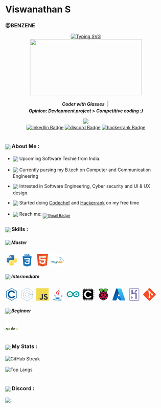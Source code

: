 # Viswanathan S <h3>@BENZENE</h3>



<div id="header" align="center">
<a href="https://git.io/typing-svg"><img src="https://readme-typing-svg.herokuapp.com?font=Fira+Code&duration=3000&pause=700&center=true&vCenter=true&multiline=true&width=435&height=100&lines=%F0%9F%85%B6%F0%9F%86%81%F0%9F%85%B4%F0%9F%85%B4%F0%9F%86%83%F0%9F%85%B8%F0%9F%85%BD%F0%9F%85%B6%F0%9F%86%82;+%F0%9D%93%98+%F0%9D%96%86%F0%9D%96%92+%F0%9D%93%A5%F0%9D%96%8E%F0%9D%96%98%F0%9D%96%9C%F0%9D%96%86%F0%9D%96%93%F0%9D%96%86%F0%9D%96%99%F0%9D%96%8D%F0%9D%96%86%F0%9D%96%93+%E2%9C%A9+%F0%9D%93%91%F0%9D%93%AE%F0%9D%93%B7%F0%9D%94%83%F0%9D%93%AE%F0%9D%93%B7%F0%9D%93%AE" alt="Typing SVG" /></a>
<br/>
  <img src="https://media.giphy.com/media/dWesBcTLavkZuG35MI/giphy.gif" width="350" height="175"/>
 <p><strong><i>Coder with Glasses</i> </strong><sub><img src="https://i.imgur.com/094BCzD.gif" width="2.5%" height="2.5%"/></sub><br><strong><i>Opinion: Devlopment project > Competitive coding :)</i> </strong></p><sub><img src="https://imgur.com/lVutBvx.gif" width="40"></sub>
</div>

<div id="badges" align="center">
       <a href="https://leetcode.com/BENZENE_KUN/" target="_blank">
         <img src="https://img.shields.io/badge/leetcode-gold?style=for-the-badge&logo=leetcode&logoColor=black" alt="linkedlin Badge"/></a>
      <a href="[https://discord.gg/cyKAjwcZdB](https://discordapp.com/users/557578041908396033)" target="_blank">
         <img src="https://img.shields.io/badge/Discord-darkblue?style=for-the-badge&logo=discord&logoColor=white" alt="discord Badge"/></a>
      <a href="https://www.hackerrank.com/B3NZENE" target="_blank">
         <img src="https://img.shields.io/badge/hackerrank-1E9E1E?style=for-the-badge&logo=hackerrank&logoColor=black" alt="hackerrank Badge"/>
         
  </a>
</div>

<div id="count" align="center">
<img src="https://komarev.com/ghpvc/?username=vichubenzene&style=flat&color=blueviolet" alt=""/>
</div>


### <sub> <img src="https://cdn.discordapp.com/emojis/950698979987976222.webp?size=128&quality=lossless" width="22"></sub> About Me :
-  <sub> <img src="https://cdn.discordapp.com/emojis/907893628637163520.gif?size=56&quality=lossless" width="20"></sub> Upcoming Software Techie from India.
         
- <sub> <img src="https://cdn.discordapp.com/emojis/945161070547456031.gif?size=128&quality=lossless" width="20"></sub> Currently pursing my B.tech on Computer and Communication Engineering 

- <sub> <img src="https://cdn.discordapp.com/emojis/907894435151507477.gif?size=56&quality=lossless" width="20"></sub>  Intrested in Software Engineering, Cyber security and UI & UX design.

- <sub> <img src="https://cdn.discordapp.com/emojis/907892586298085377.gif?size=56&quality=lossless" width="20"></sub> Started doing [Codechef](https://www.codechef.com/games/profile/benzene0606?tab=puzzle) and [Hackerrank](https://www.hackerrank.com/B3NZENE) on my free time

- <sub> <img src="https://cdn.discordapp.com/emojis/895920700114755594.gif?size=56&quality=lossless" width="20"></sub> Reach me: <sub>[![Gmail Badge](https://img.shields.io/badge/-vichulight@gmail.com-white?style=flat&logo=gmail&logoColor=red)](mailto:vichulight@gmail.com)</sub>



### <sub> <img src ="https://cdn.discordapp.com/emojis/872053560236445716.gif" width="25"> </sub> Skills :
<h5>    <sub> <img src ="https://cdn.discordapp.com/emojis/879888953170346034.gif?size=128&quality=lossless" width="20"> </sub> Master </h5>
<div>
  <img src="https://github.com/devicons/devicon/blob/master/icons/python/python-original.svg" title="Python" alt="Python" width="40" height="40"/>&nbsp;
    <img src="https://github.com/devicons/devicon/blob/master/icons/css3/css3-plain-wordmark.svg"  title="CSS3" alt="CSS" width="40" height="40"/>&nbsp;
  <img src="https://github.com/devicons/devicon/blob/master/icons/html5/html5-original.svg" title="HTML5" alt="HTML" width="40" height="40"/>&nbsp;
  <img src="https://github.com/devicons/devicon/blob/master/icons/mysql/mysql-original-wordmark.svg" title="MySQL"  alt="MySQL" width="40" height="40"/>&nbsp;
  </div>
<h5>    <sub> <img src ="https://cdn.discordapp.com/emojis/879888953170346034.gif?size=128&quality=lossless" width="20"> </sub> Intermediate </h5>
<div>
  
<img src="https://github.com/devicons/devicon/blob/master/icons/c/c-line.svg" title="c" alt="Python" width="40" height="40"/>&nbsp;
  <img src="https://github.com/devicons/devicon/blob/master/icons/cplusplus/cplusplus-line.svg" title="git"  alt="git" width="40" height="40"/>&nbsp;
  <img src="https://github.com/devicons/devicon/blob/master/icons/javascript/javascript-original.svg" title="JavaScript" alt="JavaScript" width="40" height="40"/>&nbsp;
  <img src="https://github.com/devicons/devicon/blob/master/icons/java/java-original.svg" title="NodeJS" alt="NodeJS" width="40" height="40"/>&nbsp; 
  <img src="https://github.com/devicons/devicon/blob/master/icons/arduino/arduino-original.svg" title="Arduino"  alt="Arduino" width="40" height="40"/>&nbsp;
    <img src="https://github.com/devicons/devicon/blob/master/icons/embeddedc/embeddedc-original.svg" title="embeddedc"  alt="embeddedc" width="40" height="40"/>&nbsp;
      <img src="https://github.com/devicons/devicon/blob/master/icons/raspberrypi/raspberrypi-original.svg" title="raspberrypi"  alt="raspberrypi" width="40" height="40"/>&nbsp;
  <img src="https://github.com/devicons/devicon/blob/master/icons/azure/azure-original.svg" title="Azure"  alt="Azure" width="40" height="40"/>&nbsp;
  <img src="https://github.com/devicons/devicon/blob/master/icons/heroku/heroku-original.svg" title="Heroku"  alt="Heroku" width="40" height="40"/>&nbsp;
  <img src="https://github.com/devicons/devicon/blob/master/icons/git/git-original.svg" title="git"  alt="git" width="40" height="40"/>&nbsp;
  
</div>

<h5>  <sub> <img src ="https://cdn.discordapp.com/emojis/879888953170346034.gif?size=128&quality=lossless" width="20"> </sub> Beginner </h5>
<div>
    <img src="https://github.com/devicons/devicon/blob/master/icons/nodejs/nodejs-original-wordmark.svg" title="NodeJS" alt="NodeJS" width="40" height="40"/>&nbsp; 
</div>

### <sub> <img src ="https://cdn.discordapp.com/emojis/798491622165053450.gif?size=128&quality=lossless" width="25"></sub> My Stats :
![GitHub Streak](http://github-readme-streak-stats.herokuapp.com?user=vichubenzene&theme=black-ice&hide_border=true) <br><br>
![Top Langs](https://github-readme-stats.vercel.app/api/top-langs/?username=vichubenzene&theme=dark&layout=compact&hide_border=true) <br><br>


### <sub> <img src ="https://cdn.discordapp.com/emojis/901733063690698752.gif?size=56&quality=lossless" width="25"></sub> Discord : <br>
<img src="https://discord.c99.nl/widget/theme-2/557578041908396033.png"/>
